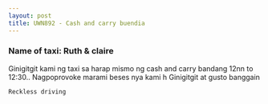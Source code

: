 ```yaml
---
layout: post
title: UWN892 - Cash and carry buendia 
---
```


### Name of taxi: Ruth & claire

Ginigitgit kami ng taxi sa harap mismo ng cash and carry bandang 12nn to 12:30.. Nagpoprovoke marami beses nya kami h
Ginigitgit at gusto banggain

```Reckless driving```
